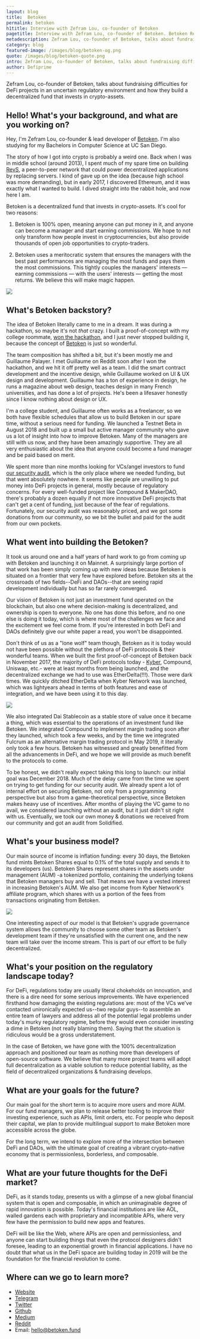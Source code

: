 ```yaml
---
layout: blog
title:  Betoken
permalink: betoken
h1title: Interview with Zefram Lou, co-founder of Betoken
pagetitle: Interview with Zefram Lou, co-founder of Betoken. Betoken Review.
metadescription: Zefram Lou, co-founder of Betoken, talks about fundraising difficulties for DeFi projects in an uncertain regulatory environment and how they build a decentralized fund that invests in crypto-assets.   
category: blog
featured-image: /images/blog/betoken-og.png
quote: /images/blog/betoken-quote.png
intro: Zefram Lou, co-founder of Betoken, talks about fundraising difficulties for DeFi projects in an uncertain regulatory environment and how they build a decentralized fund that invests in crypto-assets.
author: Defiprime
---
```

Zefram Lou, co-founder of Betoken, talks about fundraising difficulties for DeFi projects in an uncertain regulatory environment and how they build a decentralized fund that invests in crypto-assets.

## Hello! What's your background, and what are you working on?

Hey, I'm Zefram Lou, co-founder & lead developer of [Betoken](https://betoken.fund/). I'm also studying for my Bachelors in Computer Science at UC San Diego.

The story of how I got into crypto is probably a weird one. Back when I was in middle school (around 2013), I spent much of my spare time on building [RevS](https://github.com/ZeframLou/RevS), a peer-to-peer network that could power decentralized applications by replacing servers. I kind of gave up on the idea (because high school was more demanding), but in early 2017, I discovered Ethereum, and it was exactly what I wanted to build. I dived straight into the rabbit hole, and now here I am.

Betoken is a decentralized fund that invests in crypto-assets. It's cool for two reasons:

1. Betoken is 100% open, meaning anyone can put money in it, and anyone can become a manager and start earning commissions. We hope to not only transform how people invest in cryptocurrencies, but also provide thousands of open job opportunities to crypto-traders.

2. Betoken uses a meritocratic system that ensures the managers with the best past performances are managing the most funds and pays them the most commissions. This tightly couples the managers' interests — earning commissions — with the users' interests — getting the most returns. We believe this will make magic happen.

![](/images/blog/betoken1.png)

## What's Betoken backstory?

The idea of Betoken literally came to me in a dream. It was during a hackathon, so maybe it's not *that* crazy. I built a proof-of-concept with my college roommate, [won the hackathon](https://blog.proffer.network/proffer-hackathon-winners-2017-1adb2078a691), and I just never stopped building it, because the concept of [Betoken](https://betoken.fund/) is just so wonderful.

The team composition has shifted a bit, but it's been mostly me and Guillaume Palayer. I met Guillaume on Reddit soon after I won the hackathon, and we hit it off pretty well as a team. I did the smart contract development and the incentive design, while Guillaume worked on UI & UX design and development. Guillaume has a ton of experience in design, he runs a magazine about web design, teaches design in many French universities, and has done a lot of projects. He's been a lifesaver honestly since I know nothing about design or UX.

I'm a college student, and Guillaume often works as a freelancer, so we both have flexible schedules that allow us to build Betoken in our spare time, without a serious need for funding. We launched a Testnet Beta in August 2018 and built up a small but active manager community who gave us a lot of insight into how to improve Betoken. Many of the managers are still with us now, and they have been amazingly supportive. They are all very enthusiastic about the idea that anyone could become a fund manager and be paid based on merit.

We spent more than nine months looking for VCs/angel investors to fund [our security audit](https://github.com/solidified-platform/audits/blob/master/Audit%20Report%20-%20%20Betoken%20%5B20.05.2019%5D.pdf), which is the only place where we needed funding, but that went absolutely nowhere. It seems like people are unwilling to put money into DeFi projects in general, mostly because of regulatory concerns. For every well-funded project like Compound & MakerDAO, there's probably a dozen equally if not more innovative DeFi projects that can't get a cent of funding, just because of the fear of regulations. Fortunately, our security audit was reasonably priced, and we got some donations from our community, so we bit the bullet and paid for the audit from our own pockets.

## What went into building the Betoken?

It took us around one and a half years of hard work to go from coming up with Betoken and launching it on Mainnet. A surprisingly large portion of that work has been simply coming up with new ideas because Betoken is situated on a frontier that very few have explored before. Betoken sits at the crossroads of two fields--DeFi and DAOs--that are seeing rapid development individually but has so far rarely converged.

Our vision of Betoken is not just an investment fund operated on the blockchain, but also one where decision-making is decentralized, and ownership is open to everyone. No one has done this before, and no one else is doing it today, which is where most of the challenges we face and the excitement we feel come from. If you're interested in both DeFi and DAOs definitely give our white paper a read, you won't be disappointed.

Don't think of us as a "lone wolf" team though, Betoken as it is today would not have been possible without the plethora of DeFi protocols & their wonderful teams. When we built the first proof-of-concept of Betoken back in November 2017, the majority of DeFi protocols today - [Kyber](/kyber-network), Compound, Uniswap, etc.- were at least months from being launched, and the decentralized exchange we had to use was EtherDelta(!!!). Those were dark times. We quickly ditched EtherDelta when Kyber Network was launched, which was lightyears ahead in terms of both features and ease of integration, and we have been using it to this day.

![](/images/blog/betoken3.png)

We also integrated Dai Stablecoin as a stable store of value once it became a thing, which was essential to the operations of an investment fund like Betoken. We integrated Compound to implement margin trading soon after they launched, which took a few weeks, and by the time we integrated Fulcrum as an alternative margin trading protocol in May 2019, it literally only took a few hours. Betoken has witnessed and greatly benefitted from all the advancements in DeFi, and we hope we will provide as much benefit to the protocols to come.

To be honest, we didn't really expect taking this long to launch: our initial goal was December 2018. Much of the delay came from the time we spent on trying to get funding for our security audit. We already spent a lot of internal effort on securing Betoken, not only from a programming perspective but also from a game-theoretical perspective, since Betoken makes heavy use of incentives. After months of playing the VC game to no avail, we considered launching without an audit, but it just didn't sit right with us. Eventually, we took our own money & donations we received from our community and got an audit from Solidified.

## What's your business model?

Our main source of income is inflation funding: every 30 days, the Betoken fund mints Betoken Shares equal to 0.1% of the total supply and sends it to its developers (us). Betoken Shares represent shares in the assets under management (AUM) -a tokenized portfolio, containing the underlying tokens that Betoken managers buy and sell. That means we have a vested interest in increasing Betoken's AUM. We also get income from Kyber Network's affiliate program, which shares with us a portion of the fees from transactions originating from Betoken.

![](/images/blog/betoken2.png)

One interesting aspect of our model is that Betoken's upgrade governance system allows the community to choose some other team as Betoken's development team if they're unsatisfied with the current one, and the new team will take over the income stream. This is part of our effort to be fully decentralized.

## What's your position on the regulatory landscape today?

For DeFi, regulations today are usually literal chokeholds on innovation, and there is a dire need for some serious improvements. We have experienced firsthand how damaging the existing regulations are: most of the VCs we've contacted unironically expected us--two regular guys--to assemble an entire team of lawyers and address all of the potential legal problems under today's murky regulatory regime, before they would even consider investing a dime in Betoken (not really blaming them). Saying that the situation is ridiculous would be a gross understatement.

In the case of Betoken, we have gone with the 100% decentralization approach and positioned our team as nothing more than developers of open-source software. We believe that many more project teams will adopt full decentralization as a viable solution to reduce potential liability, as the field of decentralized organizations & fundraising develops.

## What are your goals for the future?

Our main goal for the short term is to acquire more users and more AUM. For our fund managers, we plan to release better tooling to improve their investing experience, such as APIs, limit orders, etc. For people who deposit their capital, we plan to provide multilingual support to make Betoken more accessible across the globe.

For the long term, we intend to explore more of the intersection between DeFi and DAOs, with the ultimate goal of creating a vibrant crypto-native economy that is permissionless, borderless, and composable.

## What are your future thoughts for the DeFi market?

DeFi, as it stands today, presents us with a glimpse of a new global financial system that is open and composable, in which an unimaginable degree of rapid innovation is possible. Today's financial institutions are like AOL, walled gardens each with proprietary and incompatible APIs, where very few have the permission to build new apps and features.

DeFi will be like the Web, where APIs are open and permissionless, and anyone can start building things that even the protocol designers didn't foresee, leading to an exponential growth in financial applications. I have no doubt that what us in the DeFi space are building today in 2019 will be the foundation for the financial revolution to come.

## Where can we go to learn more?

- [Website](https://betoken.fund/)
- [Telegram](https://t.me/betokenfund)
- [Twitter](https://twitter.com/betokenfund)
- [Github](https://github.com/Betoken/)
- [Medium](https://medium.com/betoken)
- [Reddit](https://www.reddit.com/r/betoken/)
- Email: hello@betoken.fund
